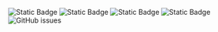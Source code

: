 ![Static Badge](https://img.shields.io/badge/blacklists-60-000000) ![Static Badge](https://img.shields.io/badge/blacklisted-2663426-cc0000) ![Static Badge](https://img.shields.io/badge/whitelisted-2245-00CC00) ![Static Badge](https://img.shields.io/badge/streaming_blacklist-28107-000000) ![GitHub issues](https://img.shields.io/github/issues/fabriziosalmi/blacklists)
